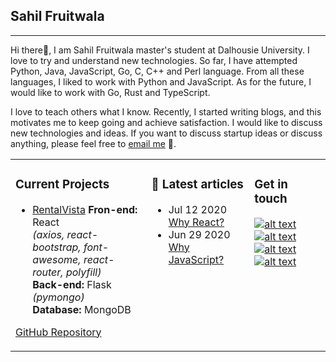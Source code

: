 ## Sahil Fruitwala
---
Hi there👋, I am Sahil Fruitwala master's student at Dalhousie University. I love to try and understand new technologies. So far, I have attempted Python, Java, JavaScript, Go, C, C++ and Perl language. From all these languages, I liked to work with Python and JavaScript. As for the future, I would like to work with Go, Rust and TypeScript. 

I love to teach others what I know. Recently, I started writing blogs, and this motivates me to keep going and achieve satisfaction. I would like to discuss new technologies and ideas. If you want to discuss startup ideas or discuss anything, please feel free to [email me](sahilfruitwala007@gmail.com) 💬.

<table><tr><td valign="top">

### Current Projects
<!-- recent_releases starts -->
* [RentalVista](https://rentalvista.herokuapp.com/)
**Fron-end:** React  
*(axios, react-bootstrap, font-awesome, react-router, polyfill)*  
**Back-end:** Flask  *(pymongo)*  
**Database:** MongoDB 

[GitHub Repository](https://github.com/SahilFruitwala/rental-vista)
</td><td valign="top">

### 📝 Latest articles
<!-- blog starts -->
* Jul 12 2020 [Why React?](https://medium.com/@SahilFruitwala/why-react-b28d9c4d7c36?source=friends_link&sk=250c00ec78f2941edeb8a25a1066a975) 
* Jun 29 2020 [Why JavaScript?](https://medium.com/@SahilFruitwala/why-javascript-e438ae40fbd9?source=friends_link&sk=1fd478b59cb305630b4713d8b50d393a) 
</td><td valign="top">

### Get in touch
<!-- tils starts -->
[![alt text][1.1]][1]
[![alt text][2.1]][2]
[![alt text][3.1]][3]
[![alt text][4.1]][4]

<!-- tils ends -->
</td></tr></table>

<!-- ### Current Projects
---

* [RentalVista](https://rentalvista.herokuapp.com/)  
**Fron-end:** React *(axios, react-bootstrap, font-awesome, react-router, polyfill)*  
**Back-end:** Flask  *(pymongo)*  
**Database:** MongoDB
[Repository](https://github.com/SahilFruitwala/rental-vista)

### 📝 Latest articles
---

* Jul 12 2020 [Why React?](https://medium.com/@SahilFruitwala/why-react-b28d9c4d7c36?source=friends_link&sk=250c00ec78f2941edeb8a25a1066a975) 
* Jun 29 2020 [Why JavaScript?](https://medium.com/@SahilFruitwala/why-javascript-e438ae40fbd9?source=friends_link&sk=1fd478b59cb305630b4713d8b50d393a) 

### Get in touch -->
<!-- --- -->
<!-- display the social media buttons in your README -->
<!--
[![alt text][1.1]][1]
[![alt text][2.1]][2]
[![alt text][3.1]][3]
[![alt text][4.1]][4]
-->

<!-- links to social media icons -->
<!-- no need to change these -->

<!-- icons with padding -->

[1.1]: https://img.icons8.com/color/36/000000/twitter.png (Twitter)
[2.1]: https://img.icons8.com/color/36/000000/linkedin.png (LinkedIn)
[3.1]: https://img.icons8.com/color/36/000000/medium-monogram.png (Medium)
[4.1]: https://img.icons8.com/material-sharp/36/000000/github.png (Github)

<!-- links to your social media accounts -->
<!-- update these accordingly -->

[1]: https://twitter.com/Sahil_Fruitwala
[2]: https://www.linkedin.com/in/sahilfruitwala/
[3]: https://medium.com/@SahilFruitwala
[4]: https://github.com/SahilFruitwala

<!-- Please don't remove this: Grab your social icons from https://github.com/carlsednaoui/gitsocial -->

<!--
**SahilFruitwala/SahilFruitwala** is a ✨ _special_ ✨ repository because its `README.md` (this file) appears on your GitHub profile.

Here are some ideas to get you started:

- 🔭 I’m currently working on ...
- 🌱 I’m currently learning ...
- 👯 I’m looking to collaborate on ...
- 🤔 I’m looking for help with ...
- 💬 Ask me about ...
- 📫 How to reach me: ...
- 😄 Pronouns: ...
- ⚡ Fun fact: ...
-->
